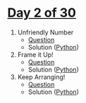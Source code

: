 # [Day 2 of 30](https://www.hackerrank.com/contests/day-2-of-30/challenges "Day 2 of 30 contest link")

1. Unfriendly Number
   - [Question](https://www.hackerrank.com/contests/day-2-of-30/challenges/lucky-number-23 "Unfriendly Number")
   - Solution ([Python](Unfriendly%20Number/Python/ "Solution in Python"))
2. Frame it Up!
   - [Question](https://www.hackerrank.com/contests/day-2-of-30/challenges/frame-it-up "Frame it Up!")
   - Solution ([Python](Frame%20it%20Up/Python/ "Solution in Python"))
3. Keep Arranging!
   - [Question](https://www.hackerrank.com/contests/day-2-of-30/challenges/keep-arranging "Keep Arranging!")
   - Solution ([Python](Keep%20Arranging/Python/ "Solution in Python"))